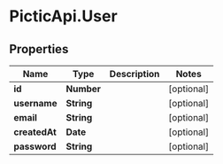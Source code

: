 # PicticApi.User

## Properties
Name | Type | Description | Notes
------------ | ------------- | ------------- | -------------
**id** | **Number** |  | [optional] 
**username** | **String** |  | [optional] 
**email** | **String** |  | [optional] 
**createdAt** | **Date** |  | [optional] 
**password** | **String** |  | [optional] 


